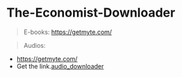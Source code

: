 # The-Economist-Downloader

> E-books:
https://getmyte.com/

> Audios:
- https://getmyte.com/
- Get the link.[audio_downloader](https://github.com/WD2314/The-Economist-Downloader/blob/master/audio_downloader.py)
  

